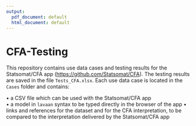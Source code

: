 ```yaml
---
output:
  pdf_document: default
  html_document: default
---
```

# CFA-Testing

This repository contains use data cases and testing results for the Statsomat/CFA app (https://github.com/Statsomat/CFA). The testing results are saved in the file `Tests_CFA.xlsx`. Each use data case is located in the `Cases` folder and contains:  

•	a CSV file which can be used with the Statsomat/CFA app  
•	a model in `lavaan` syntax to be typed directly in the browser of the app 
•	links and references for the dataset and for the CFA interpretation, to be compared to the interpretation delivered by the Statsomat/CFA app







